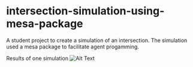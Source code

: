 # intersection-simulation-using-mesa-package
A student project to create a simulation of an intersection. The simulation used a mesa package to facilitate agent progamming.

Results of one simulation
![Alt Text](https://github.com/karo56/intersection-simulation-using-mesa-package/blob/main/animations/01_eksperyment.gif)
